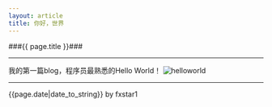 ```yaml
---
layout: article
title: 你好，世界
---
```


###{{ page.title }}###

---

我的第一篇blog，程序员最熟悉的Hello World！
![helloworld]({{site.baseurl}}/images/helloworld.png)

---
<p>{{page.date|date_to_string}} by fxstar1</p>
